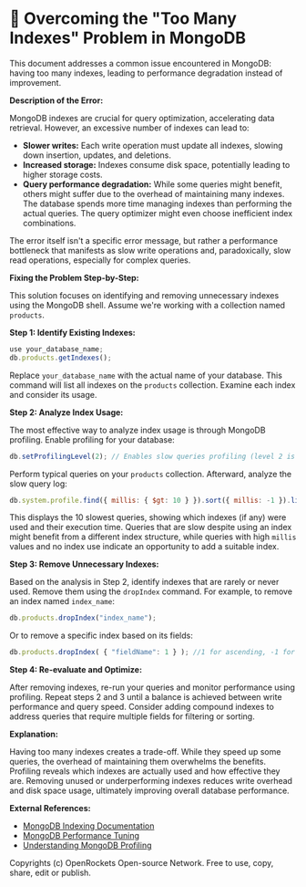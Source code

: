 # 🐞 Overcoming the "Too Many Indexes" Problem in MongoDB


This document addresses a common issue encountered in MongoDB:  having too many indexes, leading to performance degradation instead of improvement.

**Description of the Error:**

MongoDB indexes are crucial for query optimization, accelerating data retrieval. However, an excessive number of indexes can lead to:

* **Slower writes:**  Each write operation must update all indexes, slowing down insertion, updates, and deletions.
* **Increased storage:** Indexes consume disk space, potentially leading to higher storage costs.
* **Query performance degradation:**  While some queries might benefit, others might suffer due to the overhead of maintaining many indexes.  The database spends more time managing indexes than performing the actual queries.  The query optimizer might even choose inefficient index combinations.

The error itself isn't a specific error message, but rather a performance bottleneck that manifests as slow write operations and, paradoxically, slow read operations, especially for complex queries.


**Fixing the Problem Step-by-Step:**

This solution focuses on identifying and removing unnecessary indexes using the MongoDB shell.  Assume we're working with a collection named `products`.

**Step 1: Identify Existing Indexes:**

```javascript
use your_database_name;
db.products.getIndexes();
```

Replace `your_database_name` with the actual name of your database. This command will list all indexes on the `products` collection.  Examine each index and consider its usage.

**Step 2: Analyze Index Usage:**

The most effective way to analyze index usage is through MongoDB profiling.  Enable profiling for your database:

```javascript
db.setProfilingLevel(2); // Enables slow queries profiling (level 2 is recommended)
```

Perform typical queries on your `products` collection.  Afterward, analyze the slow query log:

```javascript
db.system.profile.find({ millis: { $gt: 10 } }).sort({ millis: -1 }).limit(10)
```

This displays the 10 slowest queries, showing which indexes (if any) were used and their execution time.  Queries that are slow despite using an index might benefit from a different index structure, while queries with high `millis` values and no index use indicate an opportunity to add a suitable index.

**Step 3: Remove Unnecessary Indexes:**

Based on the analysis in Step 2, identify indexes that are rarely or never used. Remove them using the `dropIndex` command. For example, to remove an index named `index_name`:

```javascript
db.products.dropIndex("index_name");
```

Or to remove a specific index based on its fields:

```javascript
db.products.dropIndex( { "fieldName": 1 } ); //1 for ascending, -1 for descending
```

**Step 4: Re-evaluate and Optimize:**

After removing indexes, re-run your queries and monitor performance using profiling.  Repeat steps 2 and 3 until a balance is achieved between write performance and query speed.   Consider adding compound indexes to address queries that require multiple fields for filtering or sorting.


**Explanation:**

Having too many indexes creates a trade-off. While they speed up some queries, the overhead of maintaining them overwhelms the benefits.  Profiling reveals which indexes are actually used and how effective they are.  Removing unused or underperforming indexes reduces write overhead and disk space usage, ultimately improving overall database performance.


**External References:**

* [MongoDB Indexing Documentation](https://www.mongodb.com/docs/manual/indexes/)
* [MongoDB Performance Tuning](https://www.mongodb.com/docs/manual/administration/performance/)
* [Understanding MongoDB Profiling](https://www.mongodb.com/docs/manual/reference/method/db.setProfilingLevel/)


Copyrights (c) OpenRockets Open-source Network. Free to use, copy, share, edit or publish.

